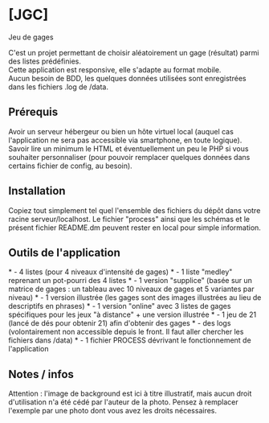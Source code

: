 # [JGC]
Jeu de gages

C'est un projet permettant de choisir aléatoirement un gage (résultat) parmi des listes prédéfinies.<br>
Cette application est responsive, elle s'adapte au format mobile.<br>
Aucun besoin de BDD, les quelques données utilisées sont enregistrées dans les fichiers .log de /data.

<h2> Prérequis </h2>
Avoir un serveur hébergeur ou bien un hôte virtuel local (auquel cas l'application ne sera pas accessible via smartphone, en toute logique).<br>
Savoir lire un minimum le HTML et éventuellement un peu le PHP si vous souhaiter personnaliser (pour pouvoir remplacer quelques données dans certains fichier de config, au besoin).

<h2> Installation </h2>
Copiez tout simplement tel quel l'ensemble des fichiers du dépôt dans votre racine serveur/localhost.
Le fichier "process" ainsi que les schémas et le présent fichier README.dm peuvent rester en local pour simple information.

<h2>Outils de l'application </h2>
* - 4 listes (pour 4 niveaux d'intensité de gages)
* - 1 liste "medley" reprenant un pot-pourri des 4 listes
* - 1 version "supplice" (basée sur un matrice de gages : un tableau avec 10 niveaux de gages et 5 variantes par niveau)
* - 1 version illustrée (les gages sont des images illustrées au lieu de descriptifs en phrases)
* - 1 version "online" avec 3 listes de gages spécifiques pour les jeux "à distance" + une version illustrée
* - 1 jeu de 21 (lancé de dés pour obtenir 21) afin d'obtenir des gages
* - des logs (volontairement non accessible depuis le front. Il faut aller chercher les fichiers dans /data)
* - 1 fichier PROCESS dévrivant le fonctionnement de l'application

<h2>Notes / infos </h2>
Attention : l'image de background est ici à titre illustratif, mais aucun droit d'utilisation n'a été cédé par l'auteur de la photo. Pensez à remplacer l'exemple par une photo dont vous avez les droits nécessaires.